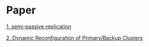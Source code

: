 # Paper

[1. semi-passive replication](https://github.com/dragon-distributed/book/blob/master/paper/1.semi-passive%20replication.md)

[2. Dynamic Reconfiguration of Primary/Backup Clusters](https://github.com/dragon-distributed/book/blob/master/paper/2.Dynamic%20Reconfiguration%20of%20Primary:Backup%20Clusters.md)